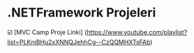 # .NETFramework Projeleri

 ☑️ [MVC Camp Proje Linki] (https://www.youtube.com/playlist?list=PLKnjBHu2xXNNQJehhCg--CzQQMHXTsFAb)